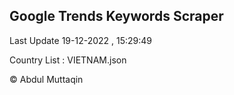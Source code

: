 

## Google Trends Keywords Scraper 
 
Last Update 19-12-2022 , 15:29:49

Country List :
VIETNAM.json



© Abdul Muttaqin 

